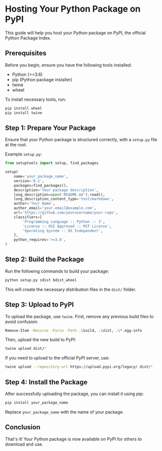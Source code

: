 
# Hosting Your Python Package on PyPI

This guide will help you host your Python package on PyPI, the official Python Package Index.

## Prerequisites

Before you begin, ensure you have the following tools installed:
- Python (>=3.6)
- pip (Python package installer)
- twine
- wheel

To install necessary tools, run:

```bash
pip install wheel
pip install twine
```

## Step 1: Prepare Your Package

Ensure that your Python package is structured correctly, with a `setup.py` file at the root.

Example `setup.py`:

```python
from setuptools import setup, find_packages

setup(
    name='your_package_name',
    version='0.1',
    packages=find_packages(),
    description='Your package description',
    long_description=open('README.md').read(),
    long_description_content_type='text/markdown',
    author='Your Name',
    author_email='your.email@example.com',
    url='https://github.com/yourusername/your-repo',
    classifiers=[
        'Programming Language :: Python :: 3',
        'License :: OSI Approved :: MIT License',
        'Operating System :: OS Independent',
    ],
    python_requires='>=3.6',
)
```

## Step 2: Build the Package

Run the following commands to build your package:

```bash
python setup.py sdist bdist_wheel
```

This will create the necessary distribution files in the `dist/` folder.

## Step 3: Upload to PyPI

To upload the package, use `twine`. First, remove any previous build files to avoid confusion:

```bash
Remove-Item -Recurse -Force -Path .\build, .\dist, .\*.egg-info
```

Then, upload the new build to PyPI:

```bash
twine upload dist/*
```

If you need to upload to the official PyPI server, use:

```bash
twine upload --repository-url https://upload.pypi.org/legacy/ dist/*
```

## Step 4: Install the Package

After successfully uploading the package, you can install it using pip:

```bash
pip install your_package_name
```

Replace `your_package_name` with the name of your package.

## Conclusion

That's it! Your Python package is now available on PyPI for others to download and use.
